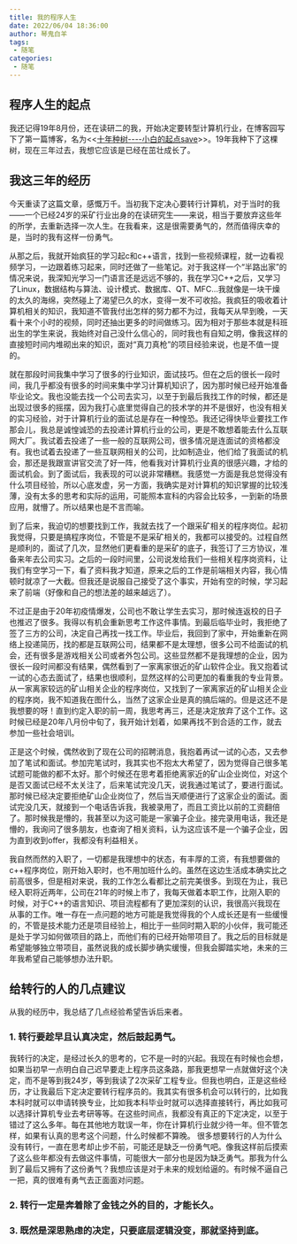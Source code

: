```yaml
---
title: 我的程序人生
date: 2022/06/04 18:36:00
author: 琴鬼白羊
tags:
 - 随笔
categories:
 - 随笔
---
```



## 程序人生的起点

我还记得19年8月份，还在读研二的我，开始决定要转型计算机行业，在博客园写下了第一篇博客，名为<<[十年种树----小白的起点save](https://www.cnblogs.com/qgby/p/PersonalLog-001.html)>>。19年我种下了这棵树，现在三年过去，我想它应该是已经在茁壮成长了。

## 我这三年的经历

今天重读了这篇文章，感慨万千。当初我下定决心要转行计算机，对于当时的我——一个已经24岁的采矿行业出身的在读研究生——来说，相当于要放弃这些年的所学，去重新选择一次人生。在我看来，这是很需要勇气的，然而值得庆幸的是，当时的我有这样一份勇气。

从那之后，我就开始疯狂的学习起c和c++语言，找到一些视频课程，就一边看视频学习，一边跟着练习起来，同时还做了一些笔记。对于我这样一个“半路出家”的情况来说，我深知光学习一门语言还是远远不够的，我在学习C++之后，又学习了Linux，数据结构与算法、设计模式、数据库、QT、MFC...我就像是一块干燥的太久的海绵，突然碰上了渴望已久的水，变得一发不可收拾。我疯狂的吸收着计算机相关的知识，我知道不管我付出怎样的努力都不为过，我每天从早到晚，一天看十来个小时的视频，同时还抽出更多的时间做练习。因为相对于那些本就是科班出生的学生来说，我始终对自己没什么信心的，同时我也有自知之明，像我这样的直接短时间内堆砌出来的知识，面对“真刀真枪”的项目经验来说，也是不值一提的。

就在那段时间我集中学习了很多的行业知识，面试技巧。但在之后的很长一段时间，我几乎都没有很多的时间来集中学习计算机知识了，因为那时候已经开始准备毕业论文。我也没能去找一个公司去实习，以至于到最后我找工作的时候，都还是出现过很多的摇摆，因为我打心底里觉得自己的技术学的并不是很好，也没有相关的实习经验，对于计算机行业的面试总是存在一种惶恐。我还记得快毕业要找工作那会儿，我总是诚惶诚恐的去投递计算机行业的公司，更是不敢想着能去什么互联网大厂。我试着去投递了一些一般的互联网公司，很多情况是连面试的资格都没有。我也试着去投递了一些互联网相关的公司，比如制造业，他们给了我面试的机会，那还是我跟宣讲官交流了好一阵，他看我对计算机行业真的很感兴趣，才给的面试机会。到了面试后，我表现的可以说非常糟糕。我感觉一方面是我总觉得没有什么项目经验，所以心底发虚，另一方面，我确实是对计算机的知识掌握的比较浅薄，没有太多的思考和实际的运用，可能照本宣科的内容会比较多，一到新的场景应用，就懵了。所以结果也是不言而喻。

到了后来，我迫切的想要找到工作，我就去找了一个跟采矿相关的程序岗位。起初我觉得，只要是搞程序岗位，不管是不是采矿相关的，我都可以接受的。过程自然是顺利的，面试了几次，显然他们更看重的是采矿的底子，我签订了三方协议，准备来年去公司实习。之后的一段时间里，公司说发给我们一些相关程序岗资料，让我们有空学习一下，看了资料我才知道，原来之后的工作是前端相关内容，我心情顿时就凉了一大截。但我还是说服自己接受了这个事实，开始有空的时候，学习起来了前端（好像和自己的想法差的越来越远了）。

不过正是由于20年初疫情爆发，公司也不敢让学生去实习，那时候连返校的日子也推迟了很多。我得以有机会重新思考工作这件事情。到最后临毕业时，我拒绝了签了三方的公司，决定自己再找一找工作。毕业后，我回到了家中，开始重新在网络上投递简历，找的都是互联网公司，结果都不是太理想，很多公司不给面试的机会，还有很多是游戏相关公司或者外包公司。这些显然都不是我理想的企业，因为很长一段时间都没有结果，偶然看到了一家离家很近的矿山软件企业。我又抱着试一试的心态去面试了，结果也很顺利，显然这样的公司更加的看重我的专业背景。从一家离家较远的矿山相关企业的程序岗位，又找到了一家离家近的矿山相关企业的程序岗，我不知道我在图什么，当然了这家企业是真的搞后端的。但是这还不是我想要的呀！直到约定入职的前一周，我思考再三，还是决定放弃了这个工作。这时候已经是20年八月份中旬了，我开始计划着，如果再找不到合适的工作，就去参加一些社会培训。

正是这个时候，偶然收到了现在公司的招聘消息，我抱着再试一试的心态，又去参加了笔试和面试。参加完笔试时，我其实也不抱太大希望了，因为觉得自己很多笔试题可能做的都不太好。那个时候还在思考着拒绝离家近的矿山企业岗位，对这个是否又面试已经不太关注了，后来笔试完没几天，说我通过笔试了，要进行面试。那时候已经决定要拒绝矿山企业岗位了，然后当天顺便进行了这家企业的面试。面试完没几天，就接到一个电话告诉我，我被录用了，而且工资比以前的工资翻倍了。那时候我是懵的，我甚至以为这可能是一家骗子企业。接完录用电话，我还是懵的，我询问了很多朋友，也查询了相关资料，认为这应该不是一个骗子企业，因为直到收到offer，我都没有利益相关。

我自然而然的入职了，一切都是我理想中的状态，有丰厚的工资，有我想要做的c++程序岗位，刚开始入职时，也不用加班什么的。虽然在这边生活成本确实比之前高很多，但是相对来说，我的工作怎么看都比之前完美很多。到现在为止，我已经入职将近两年，公司在21年的时候上市了，我每天做着本职工作，比刚入职的时候，对于C++的语言知识、项目流程都有了更加深刻的认识，我很高兴我现在从事的工作。唯一存在一点问题的地方可能是我觉得我的个人成长还是有一些缓慢的，不管是技术能力还是项目经验上，相比于一些同时期入职的小伙伴，我可能还是处于学习如何做项目的路上，而他们有的已经开始带项目了。我之后的目标就是希望能够独立带项目，虽然说我的成长脚步确实缓慢，但我会脚踏实地，未来的三年我希望自己能够想办法升职。

## 给转行的人的几点建议

从我的经历中，我总结了几点经验希望告诉后来者。
### 1. 转行要趁早且认真决定，然后鼓起勇气。
我转行的决定，是经过长久的思考的，它不是一时的兴起。我现在有时候也会想，如果当初早一点明白自己迟早要走上程序员这条路，那我更想早一点就做好这个决定，而不是等到我24岁，等到我读了2次采矿工程专业。但我也明白，正是这些经历，才让我最后下定决定要转行程序员的。我其实有很多机会可以转行的，比如我本科时就可以申请转换专业，比如我本科毕业时就可以选择直接转行，再比如我可以选择计算机专业去考研等等。在这些时间点，我都没有真正的下定决定，以至于错过了这么多年。每在其他地方耽误一年，你在计算机行业就少待一年。但不管怎样，如果有认真的思考这个问题，什么时候都不算晚。
很多想要转行的人为什么没有转行，一直在思考却止步不前，可能还是缺乏一份勇气吧。像我这样前后摸索了这么些年都没有去做这件事情，可能很大一部分也是因为缺乏勇气。那我为什么到了最后又拥有了这份勇气？我想应该是对于未来的规划给逼的。有时候不逼自己一把，真的很难有勇气去正面面对问题。
### 2. 转行一定是奔着除了金钱之外的目的，才能长久。

### 3. 既然是深思熟虑的决定，只要底层逻辑没变，那就坚持到底。
